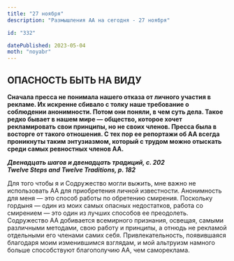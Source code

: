 ```yaml
---
title: "27 ноября"
description: "Размышления АА на сегодня - 27 ноября"

id: "332"

datePublished: 2023-05-04
moth: "noyabr"
---
```


## ОПАСНОСТЬ БЫТЬ НА ВИДУ

**Сначала пресса не понимала нашего отказа от личного участия в рекламе. Их
искренне сбивало с толку наше требование о соблюдении анонимности. Потом они
поняли, в чем суть дела. Такое редко бывает в нашем мире — общество, которое
хочет рекламировать свои принципы, но не своих членов. Пресса была в восторге
от такого отношения. С тех пор ее репортажи об АА всегда проникнуты таким
энтузиазмом, который с трудом можно отыскать среди самых ревностных членов
АА.**

**_Двенадцать шагов и двенадцать традиций, с. 202  
Twelve Steps and Twelve Traditions, p. 182_**

Для того чтобы я и Содружество могли выжить, мне важно не использовать АА для
приобретения личной известности. Анонимность для меня — это способ работы по
обретению смирения. Поскольку гордыня — один из моих самых опасных
недостатков, работа со смирением — это один из лучших способов ее преодолеть.
Содружество АА добивается всемирного признания, освещая, самыми различными
методами, свою работу и принципы, а отнюдь не рекламой отдельными его членами
самих себя. Привлекательность, появившаяся благодаря моим изменившимся
взглядам, и мой альтруизм намного больше способствуют благополучию АА, чем
самореклама.
